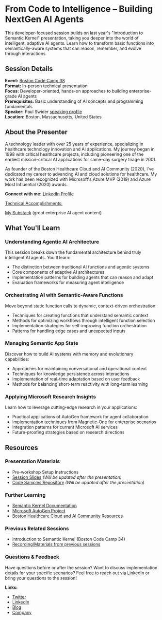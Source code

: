 # From Code to Intelligence – Building NextGen AI Agents

This developer-focused session builds on last year's "Introduction to Semantic Kernel" presentation, taking you deeper into the world of intelligent, adaptive AI agents. Learn how to transform basic functions into semantically-aware systems that can reason, remember, and evolve through interactions.

## Session Details
**Event:** [Boston Code Camp 38](https://www.bostoncodecamp.com/CC38/info)  
**Format:** In-person technical presentation  
**Focus:** Developer-oriented, hands-on approaches to building enterprise-grade AI agents  
**Prerequisites:** Basic understanding of AI concepts and programming fundamentals  
**Speaker:** Paul Swider [speaking profile](https://sessionize.com/pswider/)  
**Location:** Boston, Massachusetts, United States



## About the Presenter

A technology leader with over 25 years of experience, specializing in healthcare technology innovation and AI applications. My journey began in 1998 with critical healthcare projects, including pioneering one of the earliest mission-critical AI applications for same-day surgery triage in 2001.

As founder of the Boston Healthcare Cloud and AI Community (2020), I've dedicated my career to advancing AI and cloud solutions for healthcare. My work has been recognized with Microsoft's Azure MVP (2019) and Azure Most Influential (2020) awards.

**Connect with me:** [LinkedIn Profile](https://www.linkedin.com/in/pswider)

[Technical Accomplishments:](bio.md)

[My Substack](https://substack.com/@pauljswider) (great enterprise AI agent content)



## What You'll Learn

### Understanding Agentic AI Architecture

This session breaks down the fundamental architecture behind truly intelligent AI agents. You'll learn:

- The distinction between traditional AI functions and agentic systems
- Core components of adaptive AI architectures
- Implementation patterns for building agents that can reason and adapt
- Evaluation frameworks for measuring agent intelligence

### Orchestrating AI with Semantic-Aware Functions

Move beyond static function calls to dynamic, context-driven orchestration:

- Techniques for creating functions that understand semantic context
- Methods for optimizing workflows through intelligent function selection
- Implementation strategies for self-improving function orchestration
- Patterns for handling edge cases and unexpected inputs

### Managing Semantic App State

Discover how to build AI systems with memory and evolutionary capabilities:

- Approaches for maintaining conversational and operational context
- Techniques for knowledge persistence across interactions
- Implementation of real-time adaptation based on user feedback
- Methods for balancing short-term reactivity with long-term learning

### Applying Microsoft Research Insights

Learn how to leverage cutting-edge research in your applications:

- Practical applications of AutoGen framework for agent collaboration
- Implementation techniques from Magnetic-One for enterprise scenarios
- Integration patterns for current Microsoft AI services
- Future-proofing strategies based on research directions



## Resources

### Presentation Materials

- Pre-workshop Setup Instructions
- [Session Slides]() *(Will be updated after the presentation)*
- [Code Samples Repository]() *(Will be updated after the presentation)*

### Further Learning

- [Semantic Kernel Documentation](https://learn.microsoft.com/en-us/semantic-kernel/overview/)
- [Microsoft AutoGen Project](https://microsoft.github.io/autogen/)
- [Boston Healthcare Cloud and AI Community Resources]()

### Previous Related Sessions

- Introduction to Semantic Kernel (Boston Code Camp 34)
- [Recording/Materials from previous sessions](BuildingYourOwnCopilot-archive.md)

### Questions & Feedback

Have questions before or after the session? Want to discuss implementation details for your specific scenarios? Feel free to reach out via LinkedIn or bring your questions to the session!

**Links:**

- [Twitter](https://www.twitter.com/pswider)
- [LinkedIn](https://www.linkedin.com/in/pswider)
- [Blog](https://www.paulswider.com)
- [Company](https://www.realactivity.ai)